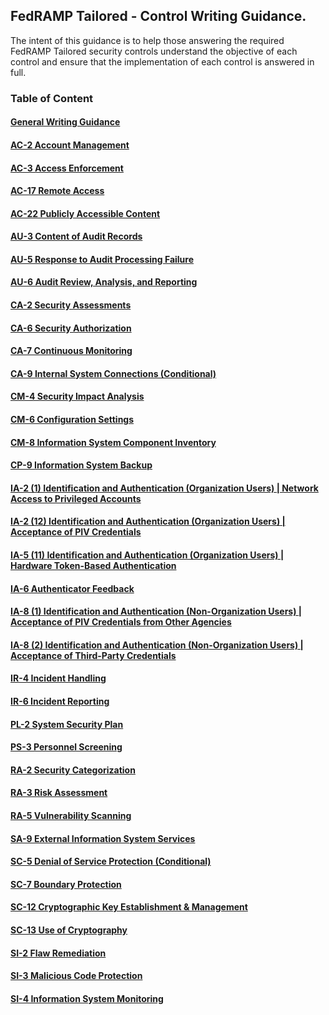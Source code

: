 ## FedRAMP Tailored - Control Writing Guidance.
The intent of this guidance is to help those answering the required FedRAMP Tailored security controls understand the objective of each control and ensure that the implementation of each control is answered in full.
### Table of Content
#### [General Writing Guidance](/_guidance/GeneralWritingGuidance.md)
#### [AC-2 Account Management](/_guidance/controls/AC-2.md)
#### [AC-3 Access Enforcement](/_guidance/controls/AC-3.md)
#### [AC-17 Remote Access](/_guidance/controls/AC-17.md)
#### [AC-22 Publicly Accessible Content](/_guidance/controls/AC-22.md)
#### [AU-3 Content of Audit Records](/_guidance/controls/AU-3.md)
#### [AU-5 Response to Audit Processing Failure](/_guidance/controls/AU-5.md)
#### [AU-6 Audit Review, Analysis, and Reporting](/_guidance/controls/AU-6.md)
#### [CA-2 Security Assessments](/_guidance/controls/CA-2.md)
#### [CA-6 Security Authorization](/_guidance/controls/CA-6.md)
#### [CA-7 Continuous Monitoring](/_guidance/controls/CA-7.md)
#### [CA-9 Internal System Connections (Conditional)](/_guidance/controls/CA-9.md)
#### [CM-4 Security Impact Analysis](/_guidance/controls/CM-4.md)
#### [CM-6 Configuration Settings](/_guidance/controls/CM-6.md)
#### [CM-8 Information System Component Inventory](/_guidance/controls/CM-8.md)
#### [CP-9 Information System Backup](/_guidance/controls/CP-9.md)
#### [IA-2 (1) Identification and Authentication (Organization Users) | Network Access to Privileged Accounts](/_guidance/controls/IA-2(1).md)
#### [IA-2 (12) Identification and Authentication (Organization Users) | Acceptance of PIV Credentials](/_guidance/controls/IA-2(12).md)
#### [IA-5 (11) Identification and Authentication (Organization Users) | Hardware Token-Based Authentication](/_guidance/controls/IA-5(11).md)
#### [IA-6 Authenticator Feedback](/_guidance/controls/IA-6.md)
#### [IA-8 (1) Identification and Authentication (Non-Organization Users) | Acceptance of PIV Credentials from Other Agencies](/_guidance/controls/IA-8(1).md)
#### [IA-8 (2) Identification and Authentication (Non-Organization Users) | Acceptance of Third-Party Credentials](/_guidance/controls/IA-8(2).md)
#### [IR-4 Incident Handling](/_guidance/controls/IR-4,md)
#### [IR-6 Incident Reporting](/_guidance/controls/IR-6.md)
#### [PL-2 System Security Plan](/_guidance/controls/PL-2.md)
#### [PS-3 Personnel Screening](/_guidance/controls/PS-3.md)
#### [RA-2 Security Categorization](/_guidance/controls/RA-2.md)
#### [RA-3 Risk Assessment](/_guidance/controls/RA-3.md)
#### [RA-5 Vulnerability Scanning](/_guidance/controls/RA-5.md)
#### [SA-9 External Information System Services](/_guidance/controls/SA-9.md)
#### [SC-5 Denial of Service Protection (Conditional)](/_guidance/controls/SC-5.md)
#### [SC-7 Boundary Protection](/_guidance/controls/SC-7.md)
#### [SC-12 Cryptographic Key Establishment & Management](/_guidance/controls/SC-12.md)
#### [SC-13 Use of Cryptography](/_guidance/controls/SC-13.md)
#### [SI-2 Flaw Remediation](/_guidance/controls/SI-2.md)
#### [SI-3 Malicious Code Protection](/_guidance/controls/SI-3.md)
#### [SI-4 Information System Monitoring](/_guidance/controls/SI-4.md)
